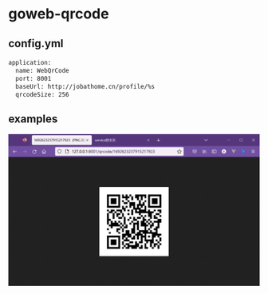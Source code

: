 # goweb-qrcode
## config.yml
```
application:
  name: WebQrCode
  port: 8001
  baseUrl: http://jobathome.cn/profile/%s
  qrcodeSize: 256   
```
## examples
![demo](/doc/qrcode-demo.png)